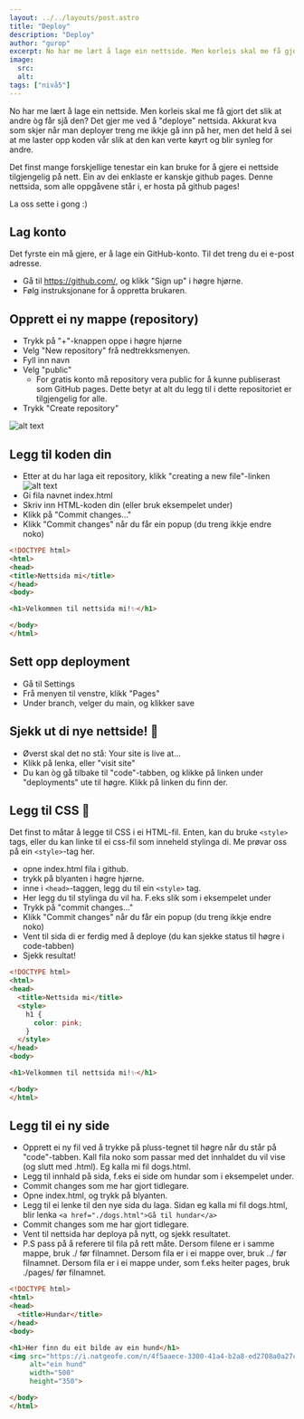 ```yaml
---
layout: ../../layouts/post.astro
title: "Deploy"
description: "Deploy"
author: "gurop"
excerpt: No har me lært å lage ein nettside. Men korleis skal me få gjort det slik at andre òg får sjå den? Det gjer me ved å “deploye” nettsida. 
image:
  src:
  alt:
tags: ["nivå5"]
---
```


No har me lært å lage ein nettside. Men korleis skal me få gjort det slik at andre òg får sjå den? Det gjer me ved å 
"deploye" nettsida. Akkurat kva som skjer når man deployer treng me ikkje gå inn på her, men det held å sei at me laster
opp koden vår slik at den kan verte køyrt og blir synleg for andre.

Det finst mange forskjellige tenestar ein kan bruke for å gjere ei nettside tilgjengelig på nett. Ein av dei enklaste er
kanskje github pages. Denne nettsida, som alle oppgåvene står i, er hosta på github pages! 

La oss sette i gong :)

## Lag konto
Det fyrste ein må gjere, er å lage ein GitHub-konto. Til det treng du ei e-post adresse. 

- Gå til https://github.com/, og klikk "Sign up" i høgre hjørne.
- Følg instruksjonane for å oppretta brukaren. 

## Opprett ei ny mappe (repository)
- Trykk på "+"-knappen oppe i høgre hjørne
- Velg "New repository" frå nedtrekksmenyen.
- Fyll inn navn
- Velg "public" 
  - For gratis konto må repository vera public for å kunne publiserast som GitHub pages. Dette betyr at alt du legg til i dette repositoriet er tilgjengelig for alle. 
- Trykk "Create repository"

![alt text](/TENK-tech-camp-web-intro/public/assets/images/createrepo.png "Create repos")

## Legg til koden din 
- Etter at du har laga eit repository, klikk "creating a new file"-linken
![alt text](/TENK-tech-camp-web-intro/public/assets/images/createFile.png "Create file")
- Gi fila navnet index.html
- Skriv inn HTML-koden din (eller bruk eksempelet under)
- Klikk på "Commit changes..."
- Klikk "Commit changes" når du får ein popup (du treng ikkje endre noko)
```html
<!DOCTYPE html>
<html>
<head>
<title>Nettsida mi</title>
</head>
<body>

<h1>Velkommen til nettsida mi!✨</h1>

</body>
</html>
```

## Sett opp deployment
- Gå til Settings
- Frå menyen til venstre, klikk "Pages"
- Under branch, velger du main, og klikker save

## Sjekk ut di nye nettside! 🚀
- Øverst skal det no stå: Your site is live at...
- Klikk på lenka, eller "visit site"
- Du kan òg gå tilbake til "code"-tabben, og klikke på linken under "deployments" ute til høgre. Klikk på linken du finn der. 

## Legg til CSS 💅
Det finst to måtar å legge til CSS i ei HTML-fil. Enten, kan du bruke <code class="language-plaintext highlighter-rouge">&lt;style&gt;</code> tags, eller du kan linke til ei
css-fil som inneheld stylinga di. Me prøvar oss på ein <code class="language-plaintext highlighter-rouge">&lt;style&gt;</code>-tag her. 

- opne index.html fila i github. 
- trykk på blyanten i høgre hjørne. 
- inne i  <code class="language-plaintext highlighter-rouge">&lt;head&gt;</code>-taggen, legg du til ein <code class="language-plaintext highlighter-rouge">&lt;style&gt;</code> tag. 
- Her legg du til stylinga du vil ha. F.eks slik som i eksempelet under
- Trykk på "commit changes..."
- Klikk "Commit changes" når du får ein popup (du treng ikkje endre noko)
- Vent til sida di er ferdig med å deploye (du kan sjekke status til høgre i code-tabben)
- Sjekk resultat!

```html
<!DOCTYPE html>
<html>
<head>
  <title>Nettsida mi</title>
  <style>
    h1 {
      color: pink;
    }
  </style>
</head>
<body>

<h1>Velkommen til nettsida mi!✨</h1>

</body>
</html>
```

## Legg til ei ny side
- Opprett ei ny fil ved å trykke på pluss-tegnet til høgre når du står på "code"-tabben. Kall fila noko som passar med det innhaldet du vil vise (og slutt med .html). Eg kalla mi fil dogs.html.
- Legg til innhald på sida, f.eks ei side om hundar som i eksempelet under.
- Commit changes som me har gjort tidlegare. 
- Opne index.html, og trykk på blyanten. 
- Legg til ei lenke til den nye sida du laga. Sidan eg kalla mi fil dogs.html, blir lenka ```<a href="./dogs.html">Gå til hundar</a>```
- Commit changes som me har gjort tidlegare. 
- Vent til nettsida har deploya på nytt, og sjekk resultatet. 
- P.S pass på å referere til fila på rett måte. Dersom filene er i samme mappe, bruk ./ før filnamnet. Dersom fila er i ei mappe over, bruk ../ før filnamnet. Dersom fila er i ei mappe under, som f.eks heiter pages, bruk ./pages/ før filnamnet. 


```html title="dogs.html"
<!DOCTYPE html>
<html>
<head>
  <title>Hundar</title>
</head>
<body>

<h1>Her finn du eit bilde av ein hund</h1>
<img src="https://i.natgeofe.com/n/4f5aaece-3300-41a4-b2a8-ed2708a0a27c/domestic-dog_thumb_3x2.jpg" 
     alt="ein hund" 
     width="500" 
     height="350">

</body>
</html>
```